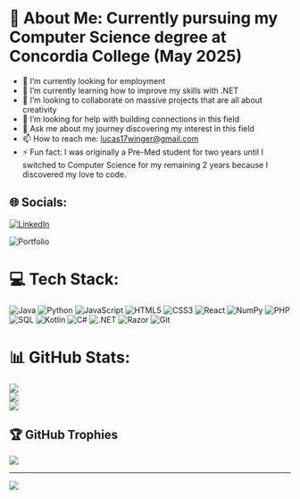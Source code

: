 # 💫 About Me: Currently pursuing my Computer Science degree at Concordia College (May 2025)
- 🔭 I’m currently looking for employment
- 🌱 I’m currently learning how to improve my skills with .NET
- 👯 I’m looking to collaborate on massive projects that are all about creativity
- 🤔 I’m looking for help with building connections in this field
- 💬 Ask me about my journey discovering my interest in this field
- 📫 How to reach me: lucas17winger@gmail.com
- ⚡ Fun fact: I was originally a Pre-Med student for two years until I switched to Computer Science for my remaining 2 years because I discovered my love to code.

## 🌐 Socials:
[![LinkedIn](https://img.shields.io/badge/LinkedIn-%230077B5.svg?logo=linkedin&logoColor=white)](https://linkedin.com/in/https://www.linkedin.com/in/lucas-winger-3842112a3/) 

![Portfolio](https://img.shields.io/badge/Website-%23000000.svg?style=for-the-badge&logo=link&logoColor=white&url=https://lucaswinger.com/)




# 💻 Tech Stack:

![Java](https://img.shields.io/badge/java-%23ED8B00.svg?style=for-the-badge&logo=openjdk&logoColor=white)
![Python](https://img.shields.io/badge/python-3670A0?style=for-the-badge&logo=python&logoColor=ffdd54)
![JavaScript](https://img.shields.io/badge/javascript-%23323330.svg?style=for-the-badge&logo=javascript&logoColor=%23F7DF1E)
![HTML5](https://img.shields.io/badge/html5-%23E34F26.svg?style=for-the-badge&logo=html5&logoColor=white)
![CSS3](https://img.shields.io/badge/TensorFlow-%23FF6F00.svg?style=for-the-badge&logo=TensorFlow&logoColor=white)
![React](https://img.shields.io/badge/react-%2361DAFB.svg?style=for-the-badge&logo=react&logoColor=black)
![NumPy](https://img.shields.io/badge/Keras-%23D00000.svg?style=for-the-badge&logo=Keras&logoColor=white)
![PHP](https://img.shields.io/badge/php-%23777BB4.svg?style=for-the-badge&logo=php&logoColor=white)
![SQL](https://img.shields.io/badge/SQL-%2307405E.svg?style=for-the-badge&logo=sql&logoColor=white)
![Kotlin](https://img.shields.io/badge/kotlin-%230095D5.svg?style=for-the-badge&logo=kotlin&logoColor=white)
![C#](https://img.shields.io/badge/c%23-%23239120.svg?style=for-the-badge&logo=c-sharp&logoColor=white)
![.NET](https://img.shields.io/badge/.NET-512BD4?style=for-the-badge&logo=dotnet&logoColor=white)
![Razor](https://img.shields.io/badge/Razor-512BD4?style=for-the-badge&logo=.net&logoColor=white)
![Git](https://img.shields.io/badge/git-%23F05033.svg?style=for-the-badge&logo=git&logoColor=white)

# 📊 GitHub Stats: 
![](https://github-readme-stats.vercel.app/api?username=lwinger17&theme=dark&hide_border=false&include_all_commits=false&count_private=false)<br/>
![](https://github-readme-streak-stats.herokuapp.com/?user=lwinger17&theme=dark&hide_border=false)<br/>
![](https://github-readme-stats.vercel.app/api/top-langs/?username=lwinger17&theme=dark&hide_border=false&include_all_commits=false&count_private=false&layout=compact)

## 🏆 GitHub Trophies
![](https://github-profile-trophy.vercel.app/?username=lwinger17&theme=alduin&no-frame=true&no-bg=false&margin-w=4)

---
[![](https://visitcount.itsvg.in/api?id=lwinger17&icon=0&color=0)](https://visitcount.itsvg.in)

